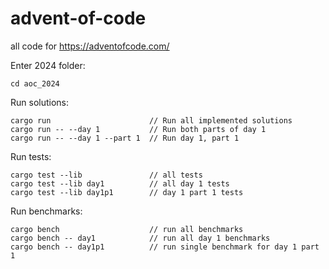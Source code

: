 # advent-of-code
all code for https://adventofcode.com/

Enter 2024 folder:
```
cd aoc_2024
```

Run solutions:
```
cargo run                      // Run all implemented solutions
cargo run -- --day 1           // Run both parts of day 1
cargo run -- --day 1 --part 1  // Run day 1, part 1
```

Run tests:
```
cargo test --lib               // all tests
cargo test --lib day1          // all day 1 tests
cargo test --lib day1p1        // day 1 part 1 tests
```

Run benchmarks:
```
cargo bench                    // run all benchmarks
cargo bench -- day1            // run all day 1 benchmarks
cargo bench -- day1p1          // run single benchmark for day 1 part 1
```


